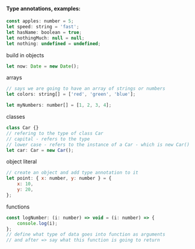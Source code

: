 #### Type annotations, examples:

```js
const apples: number = 5;
let speed: string = 'fast';
let hasName: boolean = true;
let nothingMuch: null = null;
let nothing: undefined = undefined;
```

build in objects

```js
let now: Date = new Date();
```

arrays

```js
// says we are going to have an array of strings or numbers
let colors: string[] = ['red', 'green', 'blue'];

let myNumbers: number[] = [1, 2, 3, 4];
```

classes

```js
class Car {}
// refering to the type of class Car
// capital - refers to the type
// lower case - refers to the instance of a Car - which is new Car()
let car: Car = new Car();
```

object literal

```js
// create an object and add type annotation to it
let point: { x: number, y: number } = {
    x: 10,
    y: 20,
};
```

functions

```js
const logNumber: (i: number) => void = (i: number) => {
    console.log(i);
};
// define what type of data goes into function as arguments
// and after => say what this function is going to return
```
